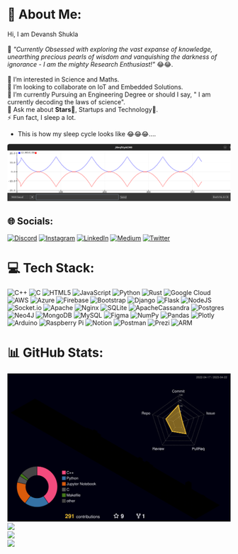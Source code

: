 <!---
dev-ansh-r/dev-ansh-r is a ✨ special ✨ repository because its `README.md` (this file) appears on your GitHub profile.
You can click the Preview link to take a look at your changes.
--->

# 💫 About Me:
Hi, I am Devansh Shukla<br><br>🔭 *"Currently Obsessed with exploring the vast expanse of knowledge, unearthing precious pearls of wisdom and vanquishing the darkness of ignorance - I am the mighty Research Enthusiast!"* 😂😂. <br><br>👀 I’m interested in Science and Maths.<br>🤝 I’m looking to collaborate on IoT and Embedded Solutions.<br>🌱 I’m currently Pursuing an Engineering Degree or should I say, " I am currently decoding the laws of science". <br>💬 Ask me about **Stars**💫, Startups and Technology🤖. <br>⚡ Fun fact, I sleep a lot.<br>
- This is how my sleep cycle looks like 😂😂😂....

![Image](https://github.com/dev-ansh-r/Arduino_bits/blob/main/serial%20plotter/serial_plotter04.png)


## 🌐 Socials:
[![Discord](https://img.shields.io/badge/Discord-%237289DA.svg?logo=discord&logoColor=white)](https://discord.gg/hhttps://discord.gg/MxhCxA6r) [![Instagram](https://img.shields.io/badge/Instagram-%23E4405F.svg?logo=Instagram&logoColor=white)](https://instagram.com/r_dev_ansh) [![LinkedIn](https://img.shields.io/badge/LinkedIn-%230077B5.svg?logo=linkedin&logoColor=white)](https://linkedin.com/in/devansh-shukla-r) [![Medium](https://img.shields.io/badge/Medium-12100E?logo=medium&logoColor=white)](https://medium.com/@dev-ansh-r) [![Twitter](https://img.shields.io/badge/Twitter-%231DA1F2.svg?logo=Twitter&logoColor=white)](https://twitter.com/r_devansh) 

# 💻 Tech Stack:
![C++](https://img.shields.io/badge/c++-%2300599C.svg?style=flat&logo=c%2B%2B&logoColor=white) ![C](https://img.shields.io/badge/c-%2300599C.svg?style=flat&logo=c&logoColor=white) ![HTML5](https://img.shields.io/badge/html5-%23E34F26.svg?style=flat&logo=html5&logoColor=white) ![JavaScript](https://img.shields.io/badge/javascript-%23323330.svg?style=flat&logo=javascript&logoColor=%23F7DF1E) ![Python](https://img.shields.io/badge/python-3670A0?style=flat&logo=python&logoColor=ffdd54) ![Rust](https://img.shields.io/badge/rust-%23000000.svg?style=flat&logo=rust&logoColor=white) ![Google Cloud](https://img.shields.io/badge/Google%20Cloud-%234285F4.svg?style=flat&logo=google-cloud&logoColor=white) ![AWS](https://img.shields.io/badge/AWS-%23FF9900.svg?style=flat&logo=amazon-aws&logoColor=white) ![Azure](https://img.shields.io/badge/azure-%230072C6.svg?style=flat&logo=azure-devops&logoColor=white) ![Firebase](https://img.shields.io/badge/firebase-%23039BE5.svg?style=flat&logo=firebase) ![Bootstrap](https://img.shields.io/badge/bootstrap-%23563D7C.svg?style=flat&logo=bootstrap&logoColor=white) ![Django](https://img.shields.io/badge/django-%23092E20.svg?style=flat&logo=django&logoColor=white) ![Flask](https://img.shields.io/badge/flask-%23000.svg?style=flat&logo=flask&logoColor=white) ![NodeJS](https://img.shields.io/badge/node.js-6DA55F?style=flat&logo=node.js&logoColor=white) ![Socket.io](https://img.shields.io/badge/Socket.io-black?style=flat&logo=socket.io&badgeColor=010101) ![Apache](https://img.shields.io/badge/apache-%23D42029.svg?style=flat&logo=apache&logoColor=white) ![Nginx](https://img.shields.io/badge/nginx-%23009639.svg?style=flat&logo=nginx&logoColor=white) ![SQLite](https://img.shields.io/badge/sqlite-%2307405e.svg?style=flat&logo=sqlite&logoColor=white) ![ApacheCassandra](https://img.shields.io/badge/cassandra-%231287B1.svg?style=flat&logo=apache-cassandra&logoColor=white) ![Postgres](https://img.shields.io/badge/postgres-%23316192.svg?style=flat&logo=postgresql&logoColor=white) 	![Neo4J](https://img.shields.io/badge/Neo4j-008CC1?style=flat&logo=neo4j&logoColor=white) ![MongoDB](https://img.shields.io/badge/MongoDB-%234ea94b.svg?style=flat&logo=mongodb&logoColor=white) ![MySQL](https://img.shields.io/badge/mysql-%2300f.svg?style=flat&logo=mysql&logoColor=white) 	![Figma](https://img.shields.io/badge/figma-%23F24E1E.svg?style=flat&logo=figma&logoColor=white) ![NumPy](https://img.shields.io/badge/numpy-%23013243.svg?style=flat&logo=numpy&logoColor=white) ![Pandas](https://img.shields.io/badge/pandas-%23150458.svg?style=flat&logo=pandas&logoColor=white) ![Plotly](https://img.shields.io/badge/Plotly-%233F4F75.svg?style=flat&logo=plotly&logoColor=white) ![Arduino](https://img.shields.io/badge/-Arduino-00979D?style=flat&logo=Arduino&logoColor=white) ![Raspberry Pi](https://img.shields.io/badge/-RaspberryPi-C51A4A?style=flat&logo=Raspberry-Pi) ![Notion](https://img.shields.io/badge/Notion-%23000000.svg?style=flat&logo=notion&logoColor=white) ![Postman](https://img.shields.io/badge/Postman-FF6C37?style=flat&logo=postman&logoColor=white) ![Prezi](https://img.shields.io/badge/Prezi-%23000000.svg?style=flat&logo=Prezi&logoColor=white) ![ARM](https://img.shields.io/badge/%20ARM-%20-lightgrey)
# 📊 GitHub Stats:
![](./profile-3d-contrib/profile-night-rainbow.svg)
![](https://github-readme-stats.vercel.app/api?username=dev-ansh-r&theme=dark&hide_border=false&include_all_commits=false&count_private=false)<br/>
![](https://github-readme-streak-stats.herokuapp.com/?user=dev-ansh-r&theme=dark&hide_border=false)<br/>
![](https://github-readme-stats.vercel.app/api/top-langs/?username=dev-ansh-r&theme=dark&hide_border=false&include_all_commits=false&count_private=false&layout=compact)
